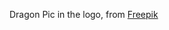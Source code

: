 Dragon Pic in the logo, from <a href="https://www.freepik.com/free-vector/dragon-logo-collection-with-flat-design_2379931.htm#page=2&query=dragon&position=45&from_view=search&track=sph">Freepik</a>

